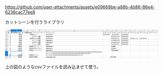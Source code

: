 
https://github.com/user-attachments/assets/e09669be-a88b-4b86-86e4-6238cac77ee8

カットシーンを行うライブラリ

![cutscene.png](cutscene.png)

上の図のようなcsvファイルを読み込ませて使う。

